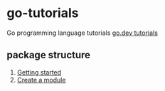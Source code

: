 # go-tutorials
Go programming language tutorials
[go.dev tutorials](https://go.dev/doc/tutorial/)

## package structure 

1. [Getting started](./Getting%20started)
2. [Create a module](./Create%20a%20module)